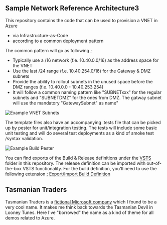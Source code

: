 ## Sample Network Reference Architecture3
This repository contains the code that can be used to provision a VNET in Azure
* via Infrastructure-as-Code
* according to a common deployment pattern

The common pattern will go as following ;
* Typically use a /16 network (f.e. 10.40.0.0/16) as the address space for the VNET
* Use the last /24 range (f.e. 10.40.254.0/16) for the Gateway & DMZ subnets
* Provide the ability to rollout subnets in the unused space before the DMZ ranges (f.e. 10.40.0.0 - 10.40.253.254)
* It will follow a common naming pattern like "SUBNETxxx" for the regular subnets and "SUBNETDMZ" for the ones from DMZ. The gatway subnet will use the mandatory "GatewaySubnet" as name"

![Example VNET Subnets](/Screenshots/Example-VNET-subnets.png)

The template files also have an accompanying .tests file that can be picked up by pester for unit/integration testing. The tests will include some basic unit testing and will do several test deployments as a kind of smoke test /syntax validation.

![Example Build Pester](/Screenshots/Example-Build-pester.png)

You can find exports of the Build & Release definitions under the [VSTS](/VSTS) folder in this repository. The release definition can be imported with out-of-the-box VSTS functionality. For the build definition, you'll need to use the following extension ; [Export/Import Build Definition](https://marketplace.visualstudio.com/items?itemName=onlyutkarsh.ExportImportBuildDefinition)

## Tasmanian Traders
Tasmanian Traders is a [fictional Microsoft company](https://en.wikipedia.org/wiki/List_of_fictional_Microsoft_companies) which I found to be a very cool name. It makes me think back towards the Tasmanian Devil in Looney Tunes. Here I've "borrowed" the name as a kind of theme for all demos related to Azure.
